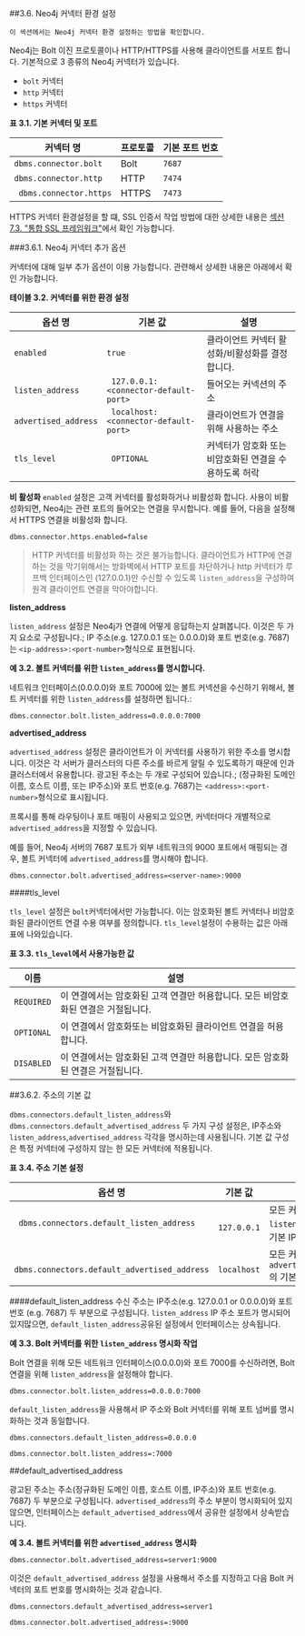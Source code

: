##3.6. Neo4j 커넥터 환경 설정 

```
이 섹션에서는 Neo4j 커넥터 환경 설정하는 방법을 확인합니다. 
```

Neo4j는 Bolt 이진 프로토콜이나 HTTP/HTTPS를 사용해 클라이언트를 서포트 합니다. 기본적으로 3 종류의 Neo4j 커넥터가 있습니다. 

+ ```bolt``` 커넥터
+ ```http``` 커넥터
+ ```https``` 커넥터


**표 3.1. 기본 커넥터 및 포트**

 | 커넥터 명                   | 프로토콜 | 기본 포트 번호 |
| --------------------------- | -------- | -------------- |
| ```dbms.connector.bolt```   | Bolt     | ```7687```     |
| ```dbms.connector.http```   | HTTP     | ```7474```     |
| ``` dbms.connector.https``` | HTTPS    | ```7473```     |

HTTPS 커넥터 환경설정을 할 떄, SSL 인증서 작업 방법에 대한 상세한 내용은 [섹션 7.3. "통합 SSL 프레임워크"]("https://neo4j.com/docs/operations-manual/current/security/ssl-framework/")에서 확인 가능합니다. 


###3.6.1. Neo4j 커넥터 추가 옵션 

커넥터에 대해 일부 추가 옵션이 이용 가능합니다. 관련해서 상세한 내용은 아래에서 확인 가능합니다. 


**테이블 3.2. 커넥터를 위한 환경 설정**

| 옵션 명                  | 기본 값                                   | 설명                                                   |
| ------------------------ | ----------------------------------------- | ------------------------------------------------------ |
| ```enabled```            | ```true```                                | 클라이언트 커넥터 활성화/비활성화를 결정합니다.        |
| ```listen_address```     | ``` 127.0.0.1:<connector-default-port>``` | 들어오는 커넥션의 주소                                 |
| ```advertised_address``` | ``` localhost:<connector-default-port>``` | 클라이언트가 연결을 위해 사용하는 주소              |
| ```tls_level```          | ``` OPTIONAL```                           | 커넥터가 암호화 또는 비암호화된 연결을 수용하도록 허락 |

**비 활성화**
```enabled``` 설정은 고객 커넥터를 활성화하거나 비활성화 합니다. 사용이 비활성화되면, Neo4j는 관련 포트의 들어오는 연결을 무시합니다. 예를 들어, 다음을 설정해서 HTTPS 연결을 비활성화 합니다.  

```dbms.connector.https.enabled=false```


> HTTP 커넥터를 비활성화 하는 것은 불가능합니다. 
클라이언트가 HTTP에 연결하는 것을 막기위해서는 방화벽에서 HTTP 포트를 차단하거나 http 커넥터가 루프백 인터페이스인 (127.0.0.1)만 수신할 수 있도록 ```listen_address```을 구성하여 원격 클라이언트 연결을 막아야합니다. 



**listen_address**

```listen_address``` 설정은 Neo4j가 연결에 어떻게 응답하는지 살펴봅니다. 이것은 두 가지 요소로 구성됩니다.; IP 주소(e.g. 127.0.0.1 또는 0.0.0.0)와 포트 번호(e.g. 7687)는 ```<ip-address>:<port-number>```형식으로 표현됩니다.


**예 3.2. 볼트 커넥터를 위한 ```listen_address```를 명시합니다.**

네트워크 인터페이스(0.0.0.0)와 포트 7000에 있는 볼트 커넥션을 수신하기 위해서, 볼트 커넥터를 위한 ```listen_address```를 설정하면 됩니다.:

```dbms.connector.bolt.listen_address=0.0.0.0:7000```

**advertised_address**

```advertised_address``` 설정은 클라이언트가 이 커넥터를 사용하기 위한 주소를 명시합니다. 이것은 각 서버가 클러스터의 다른 주소를 바르게 알릴 수 있도록하기 때문에 인과 클러스터에서 유용합니다. 광고된 주소는 두 개로 구성되어 있습니다.; (정규화된 도메인 이름, 호스트 이름, 또는 IP주소)와 포트 번호(e.g. 7687)는 ```<address>:<port-number>```형식으로 표시됩니다.


프록시를 통해 라우팅이나 포트 매핑이 사용되고 있으면, 커넥터마다 개별적으로 ```advertised_address```을 지정할 수 있습니다. 


예를 들어, Neo4j 서버의 7687 포트가 외부 네트워크의 9000 포트에서 매핑되는 경우, 볼트 커넥터에 ```advertised_address```를 명시해야 합니다. 

```dbms.connector.bolt.advertised_address=<server-name>:9000```

####tls_level

```tls_level``` 설정은 ```bolt```커넥터에서만 가능합니다. 이는 암호화된 볼트 커넥터나 비암호화된 클라이언트 연결 수용 여부를 정의합니다. ```tls_level```설정이 수용하는 값은 아래 표에 나와있습니다.


**표 3.3. ```tls_level```에서 사용가능한 값**


| 이름           | 설명                                                         |
| -------------- | ------------------------------------------------------------ |
| ```REQUIRED``` | 이 연결에서는 암호화된 고객 연결만 허용합니다. 모든 비암호화된 연결은 거절됩니다. |
| ```OPTIONAL``` | 이 연결에서 암호화또는 비암호화된 클라이언트 연결을 허용합니다. |
| ```DISABLED``` | 이 연결에서는 암호화된 고객 연결만 허용합니다. 모든 암호화된 연결은 거절됩니다. |

##3.6.2. 주소의 기본 값

```dbms.connectors.default_listen_address```와 ```dbms.connectors.default_advertised_address``` 두 가지 구성 설정은, IP주소와 ```listen_address```,```advertised_address``` 각각을 명시하는데 사용됩니다. 기본 값 구성은 특정 커넥터에 구성하지 않는 한 모든 커넥터에 적용됩니다. 

**표 3.4. 주소 기본 설정**

| 옵션 명                                           | 기본 값          | 설명                                              |
| ------------------------------------------------- | ---------------- | ------------------------------------------------- |
| ``` dbms.connectors.default_listen_address```     | ``` 127.0.0.1``` | 모든 커넥터 ``` listen_address```의 기본 IP 주소  |
| ``` dbms.connectors.default_advertised_address``` | ``` localhost``` | 모든 커넥터 ``` advertised_address```의 기본 주소 |


####default_listen_address
수신 주소는  IP주소(e.g. 127.0.0.1 or 0.0.0.0)와 포트번호 (e.g. 7687) 두 부분으로 구성됩니다. ```listen_address``` IP 주소 포트가 명시되어 있지많으면, ```default_listen_address```공유된 설정에서 인터페이스는 상속됩니다.


**예 3.3. Bolt 커넥터를 위한 ```listen_address``` 명시화 작업**

Bolt 연결을 위해 모든 네트워크 인터페이스(0.0.0.0)와 포트 7000를 수신하려면, Bolt 연결을 위해 ```listen_address```을 설정해야 합니다. 

```dbms.connector.bolt.listen_address=0.0.0.0:7000```

```default_listen_address```을 사용해서 IP 주소와 Bolt 커넥터를 위해 포트 넘버를 명시화하는 것과 동일합니다. 

```
dbms.connectors.default_listen_address=0.0.0.0

dbms.connector.bolt.listen_address=:7000
```


##default_advertised_address

광고된 주소는 주소(정규화된 도메인 이름, 호스트 이름, IP주소)와 포트 번호(e.g. 7687) 두 부분으로 구성됩니다. ```advertised_address```의 주소 부분이 명시화되어 있지 않으면, 인터페이스는 ```default_advertised_address```에서 공유한 설정에서 상속받습니다. 

**예 3.4. 볼트 커넥터를 위한 ```advertised_address``` 명시화**

```dbms.connector.bolt.advertised_address=server1:9000```

이것은 ```default_advertised_address``` 설정을 사용해서 주소를 지정하고 다음 Bolt 커넥터의 포트 번호를 명시화하는 것과 같습니다. 
 

```
dbms.connectors.default_advertised_address=server1

dbms.connector.bolt.advertised_address=:9000
```